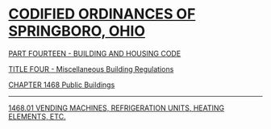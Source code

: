 [CODIFIED ORDINANCES OF SPRINGBORO, OHIO](index.html)
=====================================================

[PART FOURTEEN - BUILDING AND HOUSING CODE](561ca412.html)

[TITLE FOUR - Miscellaneous Building Regulations](5700a412.html)

[CHAPTER 1468 Public Buildings](593aa412.html)

* * * * *

[1468.01 VENDING MACHINES, REFRIGERATION UNITS, HEATING ELEMENTS,
ETC.](5945a412.html)
